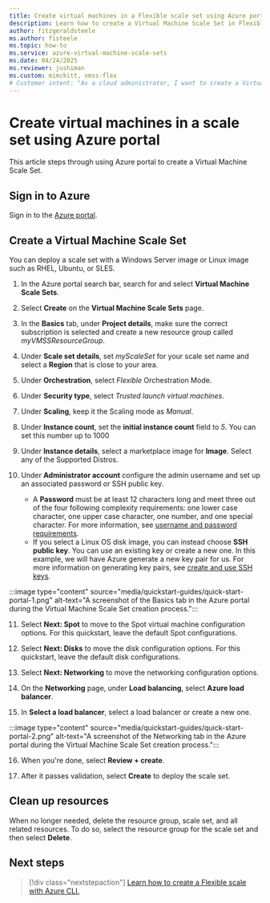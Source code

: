 ```yaml
---
title: Create virtual machines in a Flexible scale set using Azure portal
description: Learn how to create a Virtual Machine Scale Set in Flexible orchestration mode in the Azure portal.
author: fitzgeraldsteele
ms.author: fisteele
ms.topic: how-to
ms.service: azure-virtual-machine-scale-sets
ms.date: 04/24/2025
ms.reviewer: jushiman
ms.custom: mimckitt, vmss-flex
# Customer intent: "As a cloud administrator, I want to create a Virtual Machine Scale Set using the portal, so that I can efficiently manage and scale virtual machine instances according to my application's needs."
---
```


# Create virtual machines in a scale set using Azure portal

This article steps through using Azure portal to create a Virtual Machine Scale Set.
## Sign in to Azure
Sign in to the [Azure portal](https://portal.azure.com).


## Create a Virtual Machine Scale Set

You can deploy a scale set with a Windows Server image or Linux image such as RHEL, Ubuntu, or SLES.

1. In the Azure portal search bar, search for and select **Virtual Machine Scale Sets**.
   
2. Select **Create** on the **Virtual Machine Scale Sets** page.
   
3. In the **Basics** tab, under **Project details**, make sure the correct subscription is selected and create a new resource group called *myVMSSResourceGroup*.
   
4. Under **Scale set details**, set *myScaleSet* for your scale set name and select a **Region** that is close to your area.
   
5. Under **Orchestration**, select *Flexible* Orchestration Mode.
    
6. Under **Security type**, select *Trusted launch virtual machines*.
    
7. Under **Scaling**, keep it the Scaling mode as *Manual*.
    
8. Under **Instance count**, set the **initial instance count** field to *5*. You can set this number up to 1000
    
9. Under **Instance details**, select a marketplace image for **Image**. Select any of the Supported Distros.
    
10. Under **Administrator account** configure the admin username and set up an associated password or SSH public key.
      - A **Password** must be at least 12 characters long and meet three out of the four following complexity requirements: one lower case character, one upper case character, one number, and one special character. For more information, see [username and password requirements](../virtual-machines/windows/faq.yml#what-are-the-password-requirements-when-creating-a-vm-).
      - If you select a Linux OS disk image, you can instead choose **SSH public key**. You can use an existing key or create a new one. In this example, we will have Azure generate a new key pair for us. For more information on generating key pairs, see [create and use SSH keys](../virtual-machines/linux/mac-create-ssh-keys.md).


:::image type="content" source="media/quickstart-guides/quick-start-portal-1.png" alt-text="A screenshot of the Basics tab in the Azure portal during the Virtual Machine Scale Set creation process.":::

11. Select **Next: Spot** to move to the Spot virtual machine configuration options. For this quickstart, leave the default Spot configurations.
    
12. Select **Next: Disks** to move the disk configuration options. For this quickstart, leave the default disk configurations.
    
13. Select **Next: Networking** to move the networking configuration options.
    
14. On the **Networking** page, under **Load balancing**, select **Azure load balancer**.
    
15. In **Select a load balancer**, select a load balancer or create a new one.

:::image type="content" source="media/quickstart-guides/quick-start-portal-2.png" alt-text="A screenshot of the Networking tab in the Azure portal during the Virtual Machine Scale Set creation process.":::

16. When you're done, select **Review + create**.
    
17. After it passes validation, select **Create** to deploy the scale set.


## Clean up resources
When no longer needed, delete the resource group, scale set, and all related resources. To do so, select the resource group for the scale set and then select **Delete**.


## Next steps
> [!div class="nextstepaction"]
> [Learn how to create a Flexible scale with Azure CLI.](flexible-virtual-machine-scale-sets-cli.md)
